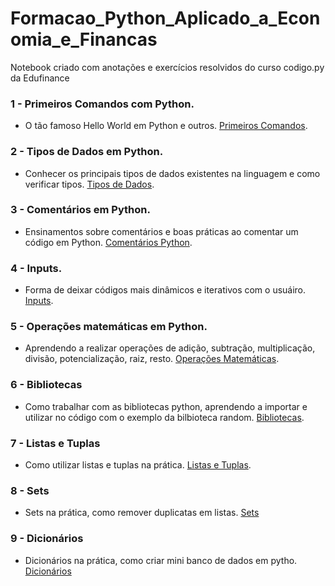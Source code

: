 # Formacao_Python_Aplicado_a_Economia_e_Financas
 Notebook criado com anotações e exercícios resolvidos do curso codigo.py da Edufinance

### 1 - Primeiros Comandos com Python.
- O tão famoso Hello World em Python e outros. [Primeiros Comandos](https://github.com/leandromad/Formacao_Python_Aplicado_a_Economia_e_Financas/blob/main/Primeiros%20Comandos.ipynb).


### 2 - Tipos de Dados em Python.
- Conhecer os principais tipos de dados existentes na linguagem e como verificar tipos. [Tipos de Dados](https://github.com/leandromad/Formacao_Python_Aplicado_a_Economia_e_Financas/blob/main/Tipos%20de%20dados%20no%20Python.ipynb).


### 3 - Comentários em Python.
- Ensinamentos sobre comentários e boas práticas ao comentar um código em Python. [Comentários Python](https://github.com/leandromad/Formacao_Python_Aplicado_a_Economia_e_Financas/blob/main/Coment%C3%A1rios%20em%20Python%20(Boas%20Pr%C3%A1ticas).ipynb).


### 4 - Inputs.
- Forma de deixar códigos mais dinâmicos e iterativos com o usuáiro. [Inputs](https://github.com/leandromad/Formacao_Python_Aplicado_a_Economia_e_Financas/blob/main/Input.ipynb).


### 5 - Operações matemáticas em Python.
- Aprendendo a realizar operações de adição, subtração, multiplicação, divisão, potencialização, raiz, resto. [Operações Matemáticas](https://github.com/leandromad/Formacao_Python_Aplicado_a_Economia_e_Financas/blob/master/Opera%C3%A7%C3%B5es%20Matem%C3%A1ticas.ipynb).


### 6 - Bibliotecas
- Como trabalhar com as bibliotecas python, aprendendo a importar e utilizar no código com o exemplo da bilbioteca random. [Bibliotecas](https://github.com/leandromad/Formacao_Python_Aplicado_a_Economia_e_Financas/blob/master/Bibliotecas%20-%20Trabalhando%20com%20a%20Biblioteca%20Random.ipynb).

### 7 - Listas e Tuplas
- Como utilizar listas e tuplas na prática. [Listas e Tuplas](https://github.com/leandromad/Formacao_Python_Aplicado_a_Economia_e_Financas/blob/master/Listas%20e%20Tuplas.ipynb).

### 8 - Sets
- Sets na prática, como remover duplicatas em listas. [Sets](https://github.com/leandromad/Formacao_Python_Aplicado_a_Economia_e_Financas/blob/master/Listas%20e%20Tuplas.ipynb)

### 9 - Dicionários
- Dicionários na prática, como criar mini banco de dados em pytho.  [Dicionários](https://github.com/leandromad/Formacao_Python_Aplicado_a_Economia_e_Financas/blob/master/Dicion%C3%A1rios.ipynb)

